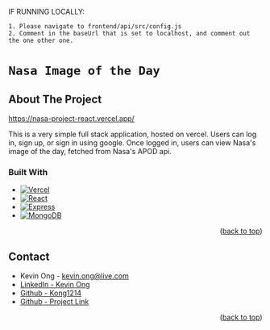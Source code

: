 IF RUNNING LOCALLY:

    1. Please navigate to frontend/api/src/config.js
    2. Comment in the baseUrl that is set to localhost, and comment out the one other one.
<a name="readme-top"></a>

# `Nasa Image of the Day`

<!-- ABOUT THE PROJECT -->
## About The Project

https://nasa-project-react.vercel.app/

This is a very simple full stack application, hosted on vercel. Users can log in, sign up, or sign in using google. Once logged in, users can view Nasa's image of the day, fetched from Nasa's APOD api.


### Built With

* [![Vercel][Vercel]][Vercel-url]
* [![React][React.js]][React-url]
* [![Express][Express.js]][Express-url]
* [![MongoDB][Mongodb]][Mongodb-url]


<p align="right">(<a href="#readme-top">back to top</a>)</p>

## Contact

* Kevin Ong - kevin.ong@live.com
* [LinkedIn - Kevin Ong](https://www.linkedin.com/in/kevin-ong-357b16215/)
* [Github - Kong1214](https://github.com/kong1214)
* [Github - Project Link](https://github.com/kong1214/metam-project)

<p align="right">(<a href="#readme-top">back to top</a>)</p>



<!-- MARKDOWN LINKS & IMAGES -->
<!-- https://www.markdownguide.org/basic-syntax/#reference-style-links -->
[React.js]: https://img.shields.io/badge/React-20232A?style=for-the-badge&logo=react&logoColor=61DAFB
[React-url]: https://reactjs.org/
[Express.js]: https://img.shields.io/badge/express.js-%23404d59.svg?style=for-the-badge&logo=express&logoColor=%2361DAFB
[Express-url]: https://expressjs.com/
[Mongodb]: https://img.shields.io/badge/MongoDB-%234ea94b.svg?style=for-the-badge&logo=mongodb&logoColor=white
[Mongodb-url]: https://www.mongodb.com/docs/
[Vercel]: https://img.shields.io/badge/Vercel-black?style=flat&logo=Vercel&logoColor=white
[Vercel-url]: https://vercel.com/
